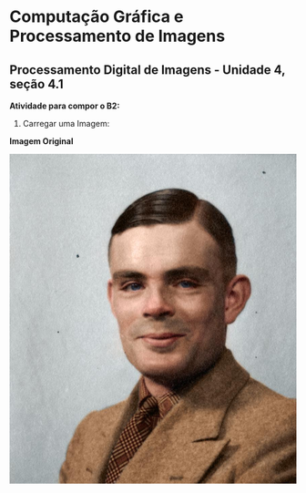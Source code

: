 # Computação Gráfica e Processamento de Imagens

## Processamento Digital de Imagens - Unidade 4, seção 4.1  

**Atividade para compor o B2:**

1. Carregar uma Imagem:

**Imagem Original**

![Imagem](./image/alan.jpg)

